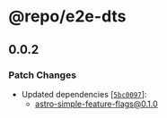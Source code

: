 # @repo/e2e-dts

## 0.0.2
### Patch Changes

- Updated dependencies [[`5bc0097`](https://github.com/sushichan044/astro-simple-feature-flags/commit/5bc00978e5ee51b1e8959a4580f012649cad66aa)]:
  - astro-simple-feature-flags@0.1.0
